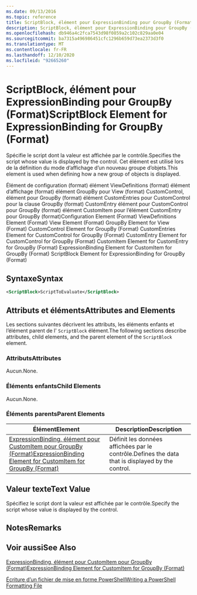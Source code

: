 ```yaml
---
ms.date: 09/13/2016
ms.topic: reference
title: ScriptBlock, élément pour ExpressionBinding pour GroupBy (Format)
description: ScriptBlock, élément pour ExpressionBinding pour GroupBy (Format)
ms.openlocfilehash: db946a4c2fca7543d98f0859a2c102c829aa0e04
ms.sourcegitcommit: ba7315a496986451cfc1296b659d73ea2373d3f0
ms.translationtype: MT
ms.contentlocale: fr-FR
ms.lasthandoff: 12/10/2020
ms.locfileid: "92665260"
---
```

# <a name="scriptblock-element-for-expressionbinding-for-groupby-format"></a><span data-ttu-id="1ce0c-103">ScriptBlock, élément pour ExpressionBinding pour GroupBy (Format)</span><span class="sxs-lookup"><span data-stu-id="1ce0c-103">ScriptBlock Element for ExpressionBinding for GroupBy (Format)</span></span>

<span data-ttu-id="1ce0c-104">Spécifie le script dont la valeur est affichée par le contrôle.</span><span class="sxs-lookup"><span data-stu-id="1ce0c-104">Specifies the script whose value is displayed by the control.</span></span> <span data-ttu-id="1ce0c-105">Cet élément est utilisé lors de la définition du mode d’affichage d’un nouveau groupe d’objets.</span><span class="sxs-lookup"><span data-stu-id="1ce0c-105">This element is used when defining how a new group of objects is displayed.</span></span>

<span data-ttu-id="1ce0c-106">Élément de configuration (format) élément ViewDefinitions (format) élément d’affichage (format) élément GroupBy pour View (format) CustomControl, élément pour GroupBy (format) élément CustomEntries pour CustomControl pour la clause GroupBy (format) CustomEntry élément pour CustomControl pour GroupBy (format) élément CustomItem pour l’élément CustomEntry pour GroupBy (format)</span><span class="sxs-lookup"><span data-stu-id="1ce0c-106">Configuration Element (Format) ViewDefinitions Element (Format) View Element (Format) GroupBy Element for View (Format) CustomControl Element for GroupBy (Format) CustomEntries Element for CustomControl for GroupBy (Format) CustomEntry Element for CustomControl for GroupBy (Format) CustomItem Element for CustomEntry for GroupBy (Format) ExpressionBinding Element for CustomItem for GroupBy (Format) ScriptBlock Element for ExpressionBinding for GroupBy (Format)</span></span>

## <a name="syntax"></a><span data-ttu-id="1ce0c-107">Syntaxe</span><span class="sxs-lookup"><span data-stu-id="1ce0c-107">Syntax</span></span>

```xml
<ScriptBlock>ScriptToEvaluate</ScriptBlock>
```

## <a name="attributes-and-elements"></a><span data-ttu-id="1ce0c-108">Attributs et éléments</span><span class="sxs-lookup"><span data-stu-id="1ce0c-108">Attributes and Elements</span></span>

<span data-ttu-id="1ce0c-109">Les sections suivantes décrivent les attributs, les éléments enfants et l’élément parent de l' `ScriptBlock` élément.</span><span class="sxs-lookup"><span data-stu-id="1ce0c-109">The following sections describe attributes, child elements, and the parent element of the `ScriptBlock` element.</span></span>

### <a name="attributes"></a><span data-ttu-id="1ce0c-110">Attributs</span><span class="sxs-lookup"><span data-stu-id="1ce0c-110">Attributes</span></span>

<span data-ttu-id="1ce0c-111">Aucun.</span><span class="sxs-lookup"><span data-stu-id="1ce0c-111">None.</span></span>

### <a name="child-elements"></a><span data-ttu-id="1ce0c-112">Éléments enfants</span><span class="sxs-lookup"><span data-stu-id="1ce0c-112">Child Elements</span></span>

<span data-ttu-id="1ce0c-113">Aucun.</span><span class="sxs-lookup"><span data-stu-id="1ce0c-113">None.</span></span>

### <a name="parent-elements"></a><span data-ttu-id="1ce0c-114">Éléments parents</span><span class="sxs-lookup"><span data-stu-id="1ce0c-114">Parent Elements</span></span>

|<span data-ttu-id="1ce0c-115">Élément</span><span class="sxs-lookup"><span data-stu-id="1ce0c-115">Element</span></span>|<span data-ttu-id="1ce0c-116">Description</span><span class="sxs-lookup"><span data-stu-id="1ce0c-116">Description</span></span>|
|-------------|-----------------|
|[<span data-ttu-id="1ce0c-117">ExpressionBinding, élément pour CustomItem pour GroupBy (Format)</span><span class="sxs-lookup"><span data-stu-id="1ce0c-117">ExpressionBinding Element for CustomItem for GroupBy (Format)</span></span>](./expressionbinding-element-for-customitem-for-groupby-format.md)|<span data-ttu-id="1ce0c-118">Définit les données affichées par le contrôle.</span><span class="sxs-lookup"><span data-stu-id="1ce0c-118">Defines the data that is displayed by the control.</span></span>|

## <a name="text-value"></a><span data-ttu-id="1ce0c-119">Valeur texte</span><span class="sxs-lookup"><span data-stu-id="1ce0c-119">Text Value</span></span>

<span data-ttu-id="1ce0c-120">Spécifiez le script dont la valeur est affichée par le contrôle.</span><span class="sxs-lookup"><span data-stu-id="1ce0c-120">Specify the script whose value is displayed by the control.</span></span>

## <a name="remarks"></a><span data-ttu-id="1ce0c-121">Notes</span><span class="sxs-lookup"><span data-stu-id="1ce0c-121">Remarks</span></span>

## <a name="see-also"></a><span data-ttu-id="1ce0c-122">Voir aussi</span><span class="sxs-lookup"><span data-stu-id="1ce0c-122">See Also</span></span>

[<span data-ttu-id="1ce0c-123">ExpressionBinding, élément pour CustomItem pour GroupBy (Format)</span><span class="sxs-lookup"><span data-stu-id="1ce0c-123">ExpressionBinding Element for CustomItem for GroupBy (Format)</span></span>](./expressionbinding-element-for-customitem-for-groupby-format.md)

[<span data-ttu-id="1ce0c-124">Écriture d’un fichier de mise en forme PowerShell</span><span class="sxs-lookup"><span data-stu-id="1ce0c-124">Writing a PowerShell Formatting File</span></span>](./writing-a-powershell-formatting-file.md)
